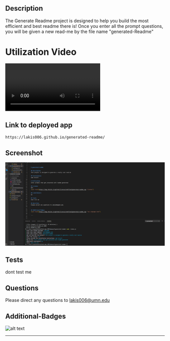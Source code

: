 

  # 

  ## Description
  The Generate Readme project is designed to help you build the most efficient and best readme there is! Once you enter all the prompt questions, you will be given a new read-me by the file name "generated-Readme"  
 
  # Utilization Video
  ![alt text](screenshot\rdmevid.mp4)

  ## Link to deployed app 
    https://lakis006.github.io/generated-readme/

 ## Screenshot
  ![alt text](screenshot\rdmepic.png) 

  ## Tests
  dont test me 

  ## Questions
  Please direct any questions to lakis006@umn.edu


  ## Additional-Badges 
  ![alt text](https://img.shields.io/github/license/undefined/Winner!!.svg "Top Language Used")

  ---

  